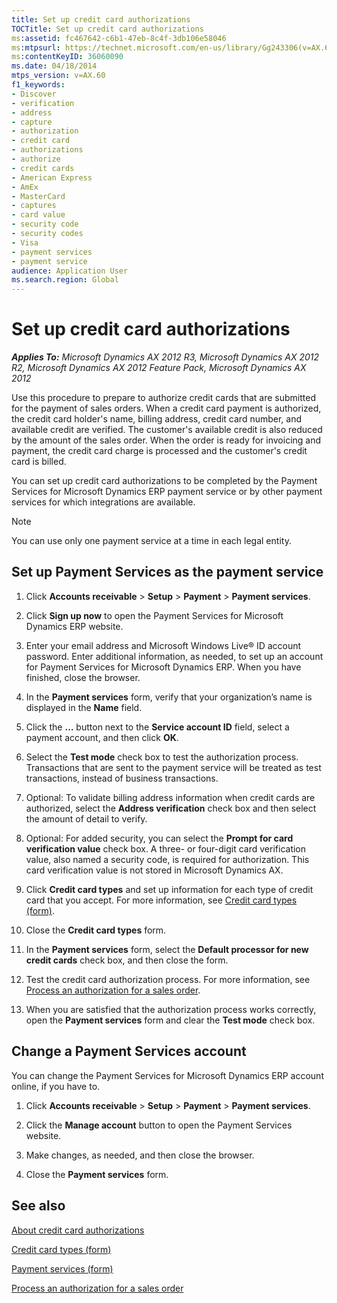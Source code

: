```yaml
---
title: Set up credit card authorizations
TOCTitle: Set up credit card authorizations
ms:assetid: fc467642-c6b1-47eb-8c4f-3db106e58046
ms:mtpsurl: https://technet.microsoft.com/en-us/library/Gg243306(v=AX.60)
ms:contentKeyID: 36060090
ms.date: 04/18/2014
mtps_version: v=AX.60
f1_keywords:
- Discover
- verification
- address
- capture
- authorization
- credit card
- authorizations
- authorize
- credit cards
- American Express
- AmEx
- MasterCard
- captures
- card value
- security code
- security codes
- Visa
- payment services
- payment service
audience: Application User
ms.search.region: Global
---
```


# Set up credit card authorizations 


_**Applies To:** Microsoft Dynamics AX 2012 R3, Microsoft Dynamics AX 2012 R2, Microsoft Dynamics AX 2012 Feature Pack, Microsoft Dynamics AX 2012_

Use this procedure to prepare to authorize credit cards that are submitted for the payment of sales orders. When a credit card payment is authorized, the credit card holder's name, billing address, credit card number, and available credit are verified. The customer's available credit is also reduced by the amount of the sales order. When the order is ready for invoicing and payment, the credit card charge is processed and the customer's credit card is billed.

You can set up credit card authorizations to be completed by the Payment Services for Microsoft Dynamics ERP payment service or by other payment services for which integrations are available.


> [!NOTE]
> <P>You can use only one payment service at a time in each legal entity.</P>



## Set up Payment Services as the payment service

1.  Click **Accounts receivable** \> **Setup** \> **Payment** \> **Payment services**.

2.  Click **Sign up now** to open the Payment Services for Microsoft Dynamics ERP website.

3.  Enter your email address and Microsoft Windows Live® ID account password. Enter additional information, as needed, to set up an account for Payment Services for Microsoft Dynamics ERP. When you have finished, close the browser.

4.  In the **Payment services** form, verify that your organization’s name is displayed in the **Name** field.

5.  Click the **…** button next to the **Service account ID** field, select a payment account, and then click **OK**.

6.  Select the **Test mode** check box to test the authorization process. Transactions that are sent to the payment service will be treated as test transactions, instead of business transactions.

7.  Optional: To validate billing address information when credit cards are authorized, select the **Address verification** check box and then select the amount of detail to verify.

8.  Optional: For added security, you can select the **Prompt for card verification value** check box. A three- or four-digit card verification value, also named a security code, is required for authorization. This card verification value is not stored in Microsoft Dynamics AX.

9.  Click **Credit card types** and set up information for each type of credit card that you accept. For more information, see [Credit card types (form)](https://technet.microsoft.com/en-us/library/hh209565\(v=ax.60\)).

10. Close the **Credit card types** form.

11. In the **Payment services** form, select the **Default processor for new credit cards** check box, and then close the form.

12. Test the credit card authorization process. For more information, see [Process an authorization for a sales order](process-an-authorization-for-a-sales-order.md).

13. When you are satisfied that the authorization process works correctly, open the **Payment services** form and clear the **Test mode** check box.

## Change a Payment Services account

You can change the Payment Services for Microsoft Dynamics ERP account online, if you have to.

1.  Click **Accounts receivable** \> **Setup** \> **Payment** \> **Payment services**.

2.  Click the **Manage account** button to open the Payment Services website.

3.  Make changes, as needed, and then close the browser.

4.  Close the **Payment services** form.

## See also

[About credit card authorizations](about-credit-card-authorizations.md)

[Credit card types (form)](https://technet.microsoft.com/en-us/library/hh209565\(v=ax.60\))

[Payment services (form)](https://technet.microsoft.com/en-us/library/hh227622\(v=ax.60\))

[Process an authorization for a sales order](process-an-authorization-for-a-sales-order.md)

  


